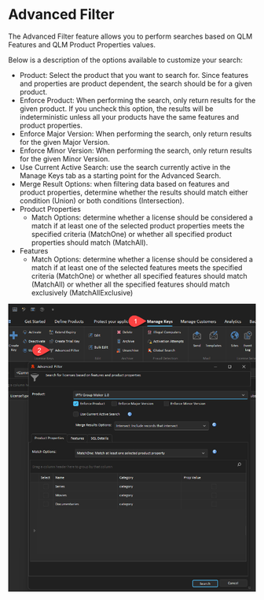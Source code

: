 # Advanced Filter

The Advanced Filter feature allows you to perform searches based on QLM Features and QLM Product Properties values.

Below is a description of the options available to customize your search:

* Product: Select the product that you want to search for. Since features and properties are product dependent, the search should be for a given product.
* Enforce Product: When performing the search, only return results for the given product. If you uncheck this option, the results will be indeterministic unless all your products have the same features and product properties.
* Enforce Major Version: When performing the search, only return results for the given Major Version.
* Enforce Minor Version: When performing the search, only return results for the given Minor Version.
* Use Current Active Search: use the search currently active in the Manage Keys tab as a starting point for the Advanced Search.
* Merge Result Options: when filtering data based on features and product properties, determine whether the results should match either condition (Union) or both conditions (Intersection).
* Product Properties
  * Match Options: determine whether a license should be considered a match if at least one of the selected product properties meets the specified criteria (MatchOne) or whether all specified product properties should match (MatchAll).
* Features
  * Match Options: determine whether a license should be considered a match if at least one of the selected features meets the specified criteria (MatchOne) or whether all specified features should match (MatchAll) or whether all the specified features should match exclusively (MatchAllExclusive)





![](../../../.gitbook/assets/2025-07-16_10-43-03.png)&#x20;
